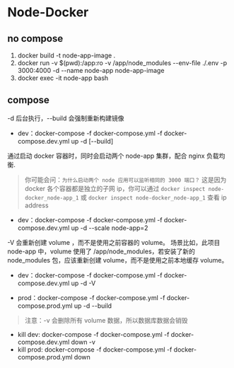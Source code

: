 # Node-Docker

## no compose

1. docker build -t node-app-image .
2. docker run -v $(pwd):/app:ro -v /app/node_modules --env-file ./.env  -p 3000:4000 -d --name node-app  node-app-image
3. docker exec -it node-app bash

## compose

-d 后台执行，--build 会强制重新构建镜像
- dev：docker-compose -f docker-compose.yml -f docker-compose.dev.yml up -d [--build]

通过启动 docker 容器时，同时会启动两个 node-app 集群，配合 nginx 负载均衡.

> 你可能会问：`为什么启动两个 node 应用可以监听相同的 3000 端口？`
> 这是因为 docker 各个容器都是独立的子网 ip，你可以通过 `docker inspect node-docker_node-app_1` 或 `docker inspect node-docker_node-app_1` 查看 ip address

- dev：docker-compose -f docker-compose.yml -f docker-compose.dev.yml up -d --scale node-app=2

-V 会重新创建 volume ，而不是使用之前容器的 volume。
场景比如，此项目 node-app 中，volume 使用了 /app/node_modules，若安装了新的 node_modules 包，应该重新创建 volume，而不是使用之前本地缓存 volume。

- dev：docker-compose -f docker-compose.yml -f docker-compose.dev.yml up -d -V

- prod：docker-compose -f docker-compose.yml -f docker-compose.prod.yml up -d --build

> 注意：-v 会删除所有 volume 数据，所以数据库数据会销毁
- kill dev: docker-compose -f docker-compose.yml -f docker-compose.dev.yml down -v
- kill prod: docker-compose -f docker-compose.yml -f docker-compose.prod.yml down